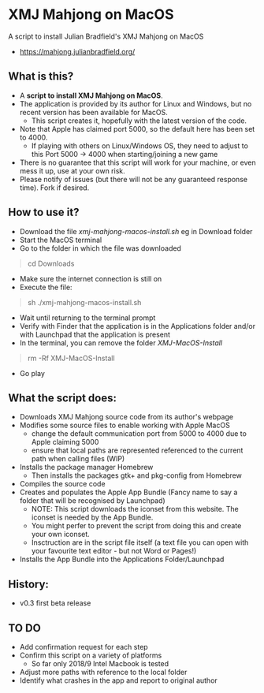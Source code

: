 # XMJ Mahjong on MacOS

A script to install Julian Bradfield's XMJ Mahjong on MacOS
* https://mahjong.julianbradfield.org/


## What is this?
* A **script to install XMJ Mahjong on MacOS**.
* The application is provided by its author for Linux and Windows, but no recent version has been available for MacOS.
  * This script creates it, hopefully with the latest version of the code.
* Note that Apple has claimed port 5000, so the default here has been set to 4000.
  * If playing with others on Linux/Windows OS, they need to adjust to this Port 5000 -> 4000 when starting/joining a new game
* There is no guarantee that this script will work for your machine, or even mess it up, use at your own risk.
* Please notify of issues (but there will not be any guaranteed response time). Fork if desired.

## How to use it?
* Download the file *xmj-mahjong-macos-install.sh* eg in Download folder
* Start the MacOS terminal
* Go to the folder in which the file was downloaded
> cd Downloads
* Make sure the internet connection is still on
* Execute the file:
> sh ./xmj-mahjong-macos-install.sh
* Wait until returning to the terminal prompt
* Verify with Finder that the application is in the Applications folder and/or with Launchpad that the application is present
* In the terminal, you can remove the folder *XMJ-MacOS-Install*
> rm -Rf XMJ-MacOS-Install
* Go play

## What the script does: 
* Downloads XMJ Mahjong source code from its author's webpage
* Modifies some source files to enable working with Apple MacOS
  * change the default communication port from 5000 to 4000 due to Apple claiming 5000
  * ensure that local paths are represented referenced to the current path when calling files (WIP)
* Installs the package manager Homebrew
  * Then installs the packages gtk+ and pkg-config from Homebrew
* Compiles the source code
* Creates and populates the Apple App Bundle (Fancy name to say a folder that will be recognised by Launchpad)
  * NOTE: This script downloads the iconset from this website. The iconset is needed by the App Bundle. 
  * You might perfer to prevent the script from doing this and create your own iconset. 
  * Insctruction are in the script file itself (a text file you can open with your favourite text editor - but not Word or Pages!)
* Installs the App Bundle into the Applications Folder/Launchpad

## History:
* v0.3 first beta release

## TO DO
* Add confirmation request for each step
* Confirm this script on a variety of platforms
  * So far only 2018/9 Intel Macbook is tested
* Adjust more paths with reference to the local folder
* Identify what crashes in the app and report to original author